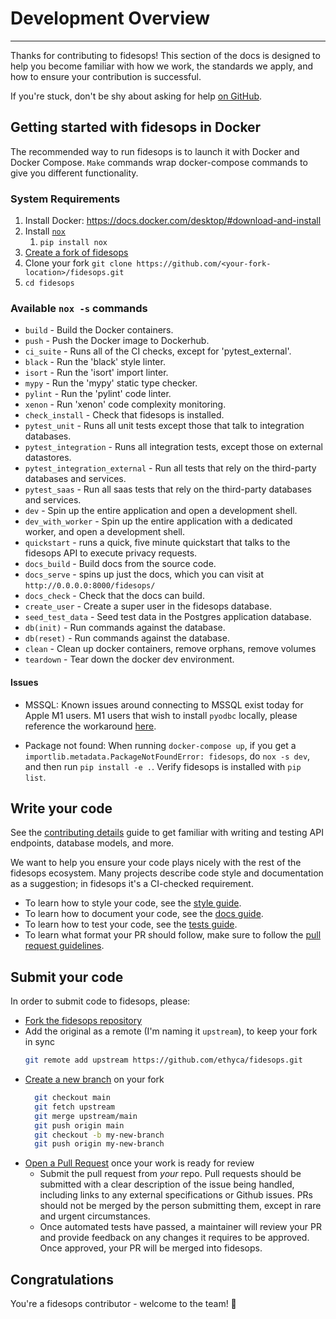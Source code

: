 # Development Overview

---

Thanks for contributing to fidesops! This section of the docs is designed to help you become familiar with how we work, the standards we apply, and how to ensure your contribution is successful.

If you're stuck, don't be shy about asking for help [on GitHub](https://github.com/ethyca/fidesops/issues).

## Getting started with fidesops in Docker

The recommended way to run fidesops is to launch it with Docker and Docker Compose. `Make` commands wrap docker-compose 
commands to give you different functionality.

### System Requirements 

1. Install Docker: https://docs.docker.com/desktop/#download-and-install
2. Install [`nox`](https://nox.thea.codes/en/stable/) 
   1. `pip install nox`
3. [Create a fork of fidesops](https://docs.github.com/en/get-started/quickstart/fork-a-repo) 
4. Clone your fork `git clone https://github.com/<your-fork-location>/fidesops.git`
5. `cd fidesops`

### Available `nox -s` commands
- `build` - Build the Docker containers.
- `push` - Push the Docker image to Dockerhub.
- `ci_suite` - Runs all of the CI checks, except for 'pytest_external'.
- `black` - Run the 'black' style linter.
- `isort` - Run the 'isort' import linter.
- `mypy` - Run the 'mypy' static type checker.
- `pylint` - Run the 'pylint' code linter.
- `xenon` - Run 'xenon' code complexity monitoring.
- `check_install` - Check that fidesops is installed.
- `pytest_unit` - Runs all unit tests except those that talk to integration databases.
- `pytest_integration` - Runs all integration tests, except those on external datastores.
- `pytest_integration_external` - Run all tests that rely on the third-party databases and services.
- `pytest_saas` - Run all saas tests that rely on the third-party databases and services.
- `dev` - Spin up the entire application and open a development shell.
- `dev_with_worker` - Spin up the entire application with a dedicated worker, and open a development shell.
- `quickstart` - runs a quick, five minute quickstart that talks to the fidesops API to execute privacy requests.
- `docs_build` - Build docs from the source code.
- `docs_serve` - spins up just the docs, which you can visit at `http://0.0.0.0:8000/fidesops/`
- `docs_check` - Check that the docs can build.
- `create_user` - Create a super user in the fidesops database.
- `seed_test_data` - Seed test data in the Postgres application database.
- `db(init)` - Run commands against the database.
- `db(reset)` - Run commands against the database.
- `clean` - Clean up docker containers, remove orphans, remove volumes
- `teardown` - Tear down the docker dev environment.

#### Issues 

- MSSQL: Known issues around connecting to MSSQL exist today for Apple M1 users. M1 users that wish to install `pyodbc` locally, please reference the workaround [here](https://github.com/mkleehammer/pyodbc/issues/846).

- Package not found: When running `docker-compose up`, if you get a `importlib.metadata.PackageNotFoundError: fidesops`, do `nox -s dev`,
and then run `pip install -e .`. Verify fidesops is installed with `pip list`.


## Write your code

See the [contributing details](contributing_details.md) guide to get familiar with writing and testing API endpoints, database models, and more. 

We want to help you ensure your code plays nicely with the rest of the fidesops ecosystem. Many projects describe code style and documentation as a suggestion; in fidesops it's a CI-checked requirement.

* To learn how to style your code, see the [style guide](code_style.md).
* To learn how to document your code, see the [docs guide](documentation.md).
* To learn how to test your code, see the [tests guide](testing.md).
* To learn what format your PR should follow, make sure to follow the [pull request guidelines](pull_requests.md).


## Submit your code

In order to submit code to fidesops, please:

* [Fork the fidesops repository](https://help.github.com/en/articles/fork-a-repo)
* Add the original as a remote (I'm naming it `upstream`), to keep your fork in sync
  ```bash
  git remote add upstream https://github.com/ethyca/fidesops.git
  ```
* [Create a new branch](https://help.github.com/en/desktop/contributing-to-projects/creating-a-branch-for-your-work) on your fork
  ```bash
    git checkout main 
    git fetch upstream 
    git merge upstream/main 
    git push origin main 
    git checkout -b my-new-branch
    git push origin my-new-branch 
    ```
* [Open a Pull Request](https://help.github.com/en/articles/creating-a-pull-request-from-a-fork) once your work is ready for review
  * Submit the pull request from *your* repo. Pull requests should be submitted with a clear description of the issue being handled, including links to any external specifications or Github issues. PRs should not be merged by the person submitting them, except in rare and urgent circumstances.
  * Once automated tests have passed, a maintainer will review your PR and provide feedback on any changes it requires to be approved. Once approved, your PR will be merged into fidesops.
  

## Congratulations

You're a fidesops contributor - welcome to the team! 🎉
